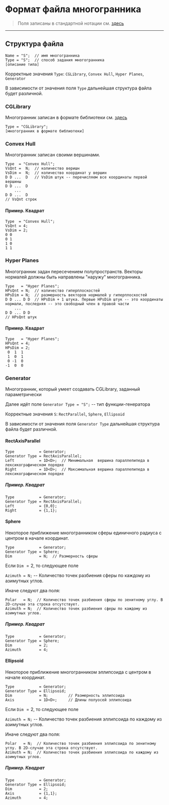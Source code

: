 # Формат файла многогранника

> Поля записаны в стандартной нотации см. [здесь](../DataFormat.md)

---

## Структура файла
```
Name = "S";  // имя многогранника 
Type = "S";  // способ задания многогранника
[описание типа]
```

Корректные значения `Type`: `CGLibrary`, `Convex Hull`, `Hyper Planes`, `Generator`

В зависимости от значения поля `Type` дальнейшая структура файла будет различной.

### CGLibrary

Многогранник записан в формате библиотеки см. [здесь](../LibPolytopeFormat.md)

```
Type = "CGLibrary";
[многогранник в формате библиотеки]
```

### Convex Hull
Многогранник записан своими вершинами.
```
Type  = "Convex Hull";
VsQnt =  N;  // количество веришн
VsDim =  N;  // количество координат у вершин
D D ...  D   // VsDim штук -- перечисляем все координаты первой вершины
D D ...  D 
    ...
D D ...  D 
// VsQnt строк
```

#### Пример. Квадрат
```
Type  = "Convex Hull";
VsQnt = 4;
VsDim = 2;
0 0
0 1
1 0
1 1
```

### Hyper Planes
Многогранник задан пересечением полупространств. Векторы нормалей должны быть направлены "наружу" многогранника.
```
Type   = "Hyper Planes";
HPsQnt = N;  // количество гиперплоскостей
HPsDim = N;  // размерность векторов нормалей у гиперплоскостей
D D ... D D  // HPsDim + 1 штука. Первые HPsDim штук -- это координаты нормали, последняя -- это свободный член в правой части
    ...
D D ... D D
// HPsQnt штук
```

#### Пример. Квадрат
```
Type   = "Hyper Planes";
HPsQnt = 4;
HPsDim = 2;
 0  1  1
 1  0  1
 0 -1  0
-1  0  0
```

### Generator
Многогранник, который умеет создавать CGLibrary, заданный параметрически

Далее идёт поле
`Generator Type = "S";`  -- тип функции-генератора

Корректные значения `S`: `RectParallel`, `Sphere`, `Ellipsoid` 

В зависимости от значения поля `Generator Type` дальнейшая структура файла будет различной.

#### RectAxisParallel
```
Type           = Generator;
Generator Type = RectAxisParallel;
Left           = 1D<D>;  // Минимальная  вершина параллепипеда в лексикографическом порядке
Right          = 1D<D>;  // Максимальная вершина параллепипеда в лексикографическом порядке
```

##### Пример. Квадрат
```
Type           = Generator;
Generator Type = RectAxisParallel;
Left           = {0,0};
Right          = {1,1};
```


#### Sphere
Некоторое приближение многогранником сферы единичного радиуса с центром в начале координат. 

```
Type           = Generator;
Generator Type = Sphere;
Dim            = N;  // Размерность сферы
```
Если `Dim` $= 2$, то следующее поле

`Azimuth = N;` -- Количество точек разбиения сферы по каждому из азимутных углов.

Иначе следуют два поля:
```
Polar   = N;  // Количество точек разбиения сферы по зенитному углу. В 2D-случае эта строка отсутствует.
Azimuth = N;  // Количество точек разбиения сферы по каждому из азимутных углов.
```

##### Пример. Квадрат
```
Type           = Generator;
Generator Type = Sphere;
Dim            = 2;
Azimuth        = 4;
```

#### Ellipsoid

Некоторое приближение многогранником эллипсоида с центром в начале координат.

```
Type           = Generator;
Generator Type = Ellipsoid;
Dim            = N;         // Размерность эллипсоида
Axis           = 1D<D>;     // Длины полуосей эллипсоида
```

Если `Dim` $= 2$, то следующее поле

`Azimuth = N;` -- Количество точек разбиения эллипсоида по каждому из азимутных углов.

Иначе следуют два поля:

```
Polar   = N;  // Количество точек разбиения эллипсоида по зенитному углу. В 2D-случае эта строка отсутствует.
Azimuth = N;  // Количество точек разбиения эллипсоида по каждому из азимутных углов.
```

##### Пример. Квадрат

```
Type           = Generator;
Generator Type = Ellipsoid;
Dim            = 2;
Axis           = {1,1};
Azimuth        = 4;
```
